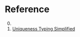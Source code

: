 # Reference

0. []()
0. [Uniqueness Typing Simplified](https://www.researchgate.net/publication/221600600_Uniqueness_Typing_Simplified)

